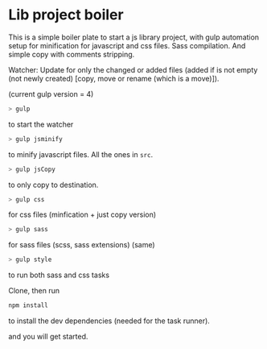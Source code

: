 # Lib project boiler

This is a simple boiler plate to start a js library project, with gulp automation setup for minification for javascript and css files. Sass compilation. And simple copy with comments stripping.

Watcher: Update for only the changed or added files (added if is not empty (not newly created) [copy, move or rename (which is a move)]).

(current gulp version = 4)


```bash
> gulp
```
to start the watcher


```bash
> gulp jsminify
```
to minify javascript files. All the ones in `src`.

```bash
> gulp jsCopy
```
to only copy to destination.

```bash
> gulp css
```
for css files (minfication + just copy version)

```bash
> gulp sass
```
for sass files (scss, sass extensions) (same)

```bash
> gulp style
```
to run both sass and css tasks


Clone, 
then run
```bash
npm install 
```
to install the dev dependencies (needed for the task runner).

and you will get started.
